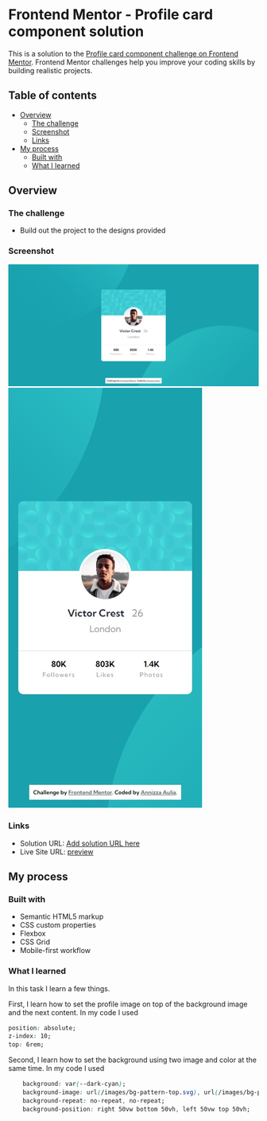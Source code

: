 # Frontend Mentor - Profile card component solution

This is a solution to the [Profile card component challenge on Frontend Mentor](https://www.frontendmentor.io/challenges/profile-card-component-cfArpWshJ). Frontend Mentor challenges help you improve your coding skills by building realistic projects. 

## Table of contents

- [Overview](#overview)
  - [The challenge](#the-challenge)
  - [Screenshot](#screenshot)
  - [Links](#links)
- [My process](#my-process)
  - [Built with](#built-with)
  - [What I learned](#what-i-learned)

## Overview

### The challenge

- Build out the project to the designs provided

### Screenshot

![desktop view](./screenshot/desktop-view.jpeg)
![mobile view](./screenshot/mobile-view.jpeg)

### Links

- Solution URL: [Add solution URL here](https://your-solution-url.com)
- Live Site URL: [preview](https://profile-card-component-powreze.netlify.app/)

## My process

### Built with

- Semantic HTML5 markup
- CSS custom properties
- Flexbox
- CSS Grid
- Mobile-first workflow


### What I learned

In this task I learn a few things.

First, I learn how to set the profile image on top of the background image and the next content. In my code I used

```css
position: absolute;
z-index: 10;
top: 6rem;
```
Second, I learn how to set the background using two image and color at the same time. In my code I used

```css
    background: var(--dark-cyan);
    background-image: url(/images/bg-pattern-top.svg), url(/images/bg-pattern-bottom.svg);
    background-repeat: no-repeat, no-repeat;
    background-position: right 50vw bottom 50vh, left 50vw top 50vh;
```
